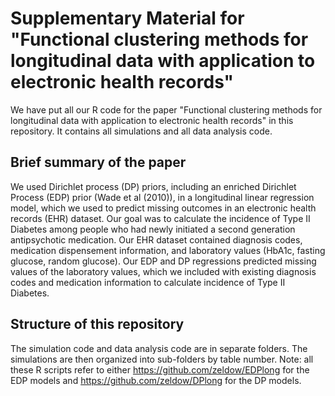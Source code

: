 # Supplementary Material for "Functional clustering methods for longitudinal data with application to electronic health records"

We have put all our R code for the paper "Functional clustering methods for longitudinal data with application to electronic health records" in this repository. It contains all simulations and all data analysis code.

## Brief summary of the paper

We used Dirichlet process (DP) priors, including an enriched Dirichlet Process (EDP) prior (Wade et al (2010)), in a longitudinal linear regression model, which we used to predict missing outcomes in an electronic health records (EHR) dataset. Our goal was to calculate the incidence of Type II Diabetes among people who had newly initiated a second generation antipsychotic medication. Our EHR dataset contained diagnosis codes, medication dispensement information, and laboratory values (HbA1c, fasting glucose, random glucose). Our EDP and DP regressions predicted missing values of the laboratory values, which we included with existing diagnosis codes and medication information to calculate incidence of Type II Diabetes.

## Structure of this repository

The simulation code and data analysis code are in separate folders. The simulations are then organized into sub-folders by table number. Note: all these R scripts refer to either https://github.com/zeldow/EDPlong for the EDP models and https://github.com/zeldow/DPlong for the DP models. 

